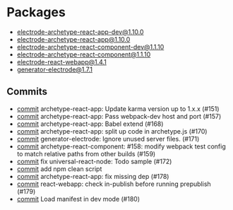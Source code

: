 # Packages

  - electrode-archetype-react-app-dev@1.10.0
  - electrode-archetype-react-app@1.10.0
  - electrode-archetype-react-component-dev@1.1.10
  - electrode-archetype-react-component@1.1.10
  - electrode-react-webapp@1.4.1
  - generator-electrode@1.7.1

## Commits

  - [commit](http://github.com/electrode-io/electrode/commit/5ca236b66f9fe5d2a101198eeb73729e019445c7) archetype-react-app: Update karma version up to 1.x.x (#151)
  - [commit](http://github.com/electrode-io/electrode/commit/1d6a66488ecbc7bf51b7578129189daad035d940) archetype-react-app: Pass webpack-dev host and port (#157)
  - [commit](http://github.com/electrode-io/electrode/commit/f1573b1fb335a151ff99bcb748a179eec66b06a3) archetype-react-app: Babel extend (#168)
  - [commit](http://github.com/electrode-io/electrode/commit/a104d2edf66c6f7ac272aef35c74fe5f4da07912) archetype-react-app: split up code in archetype.js (#170)
  - [commit](http://github.com/electrode-io/electrode/commit/905730120b746b9a6a219752ffe67c0c72eb241c) generator-electrode: Ignore unused server files. (#171)
  - [commit](http://github.com/electrode-io/electrode/commit/5b1debdf5a6b4fe10f976c442f066be76635a0b9) archetype-react-component: #158: modify webpack test config to match relative paths from other builds (#159)
  - [commit](http://github.com/electrode-io/electrode/commit/2f1bc346e26fe90e91a342144183c67c1d096220) fix universal-react-node: Todo sample (#172)
  - [commit](http://github.com/electrode-io/electrode/commit/cafc136a5aaefbde491ef9bbc5b666beef3e9780) add npm clean script
  - [commit](http://github.com/electrode-io/electrode/commit/51920e9c41dd538a3724bf8782940394db0d00f5) archetype-react-app: fix missing dep (#178)
  - [commit](http://github.com/electrode-io/electrode/commit/96fdc26f8fe7de2d594f19890426dc7338b14274) react-webapp: check in-publish before running prepublish (#179)
  - [commit](http://github.com/electrode-io/electrode/commit/9a7f6cebf76f4e61435e46af9478baa5c4f776fa) Load manifest in dev mode (#180)

